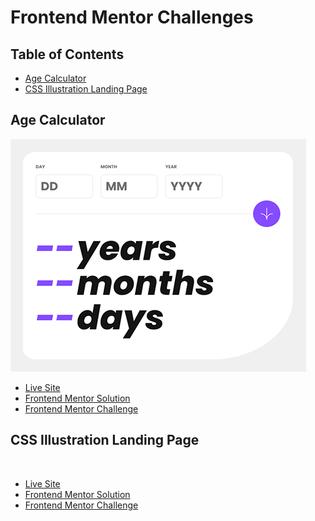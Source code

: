 # Frontend Mentor Challenges

## Table of Contents
- [Age Calculator](#age-calculator)
- [CSS Illustration Landing Page](#css-illustration-landing-page)

## Age Calculator
![](./age-calculator/screenshot.PNG)
- [Live Site](https://frontend-mentor-age-calculator-khaki.vercel.app/)
- [Frontend Mentor Solution](https://www.frontendmentor.io/solutions/responsive-age-calculator-with-form-validation-b7HEHYxn9X)
- [Frontend Mentor Challenge](https://www.frontendmentor.io/challenges/age-calculator-app-dF9DFFpj-Q)

## CSS Illustration Landing Page
![]()
- [Live Site](https://frontend-mentor-css-illustration.vercel.app/)
- [Frontend Mentor Solution](#)
- [Frontend Mentor Challenge](https://www.frontendmentor.io/challenges/chat-app-css-illustration-O5auMkFqY)